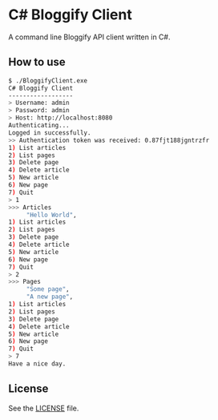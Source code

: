 C# Bloggify Client
==================

A command line Bloggify API client written in C#.

## How to use

```sh
$ ./BloggifyClient.exe
C# Bloggify Client
------------------
> Username: admin
> Password: admin
> Host: http://localhost:8080
Authenticating...
Logged in successfully.
>> Authentication token was received: 0.87fjt188jgntrzfr
1) List articles
2) List pages
3) Delete page
4) Delete article
5) New article
6) New page
7) Quit
> 1
>>> Articles
     "Hello World",
1) List articles
2) List pages
3) Delete page
4) Delete article
5) New article
6) New page
7) Quit
> 2
>>> Pages
     "Some page",
     "A new page",
1) List articles
2) List pages
3) Delete page
4) Delete article
5) New article
6) New page
7) Quit
> 7
Have a nice day.
```

## License
See the [LICENSE](/LICENSE) file.
